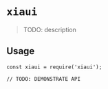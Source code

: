 # `xiaui`

> TODO: description

## Usage

```
const xiaui = require('xiaui');

// TODO: DEMONSTRATE API
```
